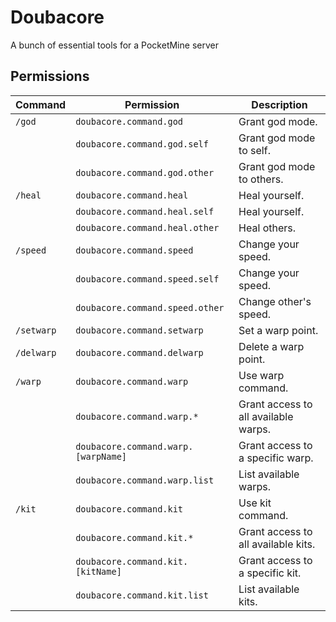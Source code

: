 # Doubacore
 A bunch of essential tools for a PocketMine server

## Permissions

| Command    | Permission                          | Description                          |
|------------|-------------------------------------|--------------------------------------|
| `/god`     | `doubacore.command.god`             | Grant god mode.                      |
|            | `doubacore.command.god.self`        | Grant god mode to self.              |
|            | `doubacore.command.god.other`       | Grant god mode to others.            |
| `/heal`    | `doubacore.command.heal`            | Heal yourself.                       |
|            | `doubacore.command.heal.self`       | Heal yourself.                       |
|            | `doubacore.command.heal.other`      | Heal others.                         |
| `/speed`   | `doubacore.command.speed`           | Change your speed.                   |
|            | `doubacore.command.speed.self`      | Change your speed.                   |
|            | `doubacore.command.speed.other`     | Change other's speed.                |
| `/setwarp` | `doubacore.command.setwarp`         | Set a warp point.                    |
| `/delwarp` | `doubacore.command.delwarp`         | Delete a warp point.                 |
| `/warp`    | `doubacore.command.warp`            | Use warp command.                    |
|            | `doubacore.command.warp.*`          | Grant access to all available warps. |
|            | `doubacore.command.warp.[warpName]` | Grant access to a specific warp.     |
|            | `doubacore.command.warp.list`       | List available warps.                |
| `/kit`     | `doubacore.command.kit`             | Use kit command.                     |
|            | `doubacore.command.kit.*`           | Grant access to all available kits.  |
|            | `doubacore.command.kit.[kitName]`   | Grant access to a specific kit.      |
|            | `doubacore.command.kit.list`        | List available kits.                 |
